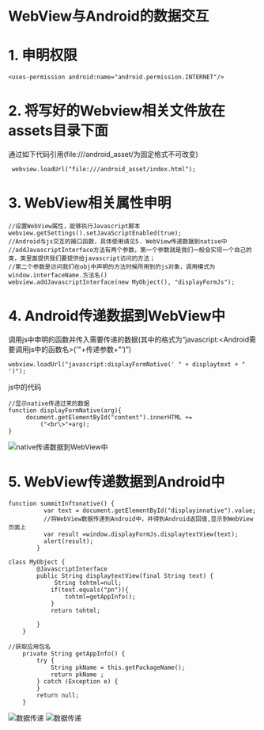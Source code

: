 # WebView与Android的数据交互
# 1. 申明权限

```
<uses-permission android:name="android.permission.INTERNET"/>
```

# 2. 将写好的Webview相关文件放在assets目录下面

通过如下代码引用(file:///android_asset/为固定格式不可改变)

```
 webview.loadUrl("file:///android_asset/index.html");
```

# 3. WebView相关属性申明

```
//设置WebView属性，能够执行Javascript脚本
webview.getSettings().setJavaScriptEnabled(true);
//Android与js交互的接口函数，具体使用请见5. WebView传递数据到native中
//addJavascriptInterface方法有两个参数，第一个参数就是我们一般会实现一个自己的类，类里面提供我们要提供给javascript访问的方法；
//第二个参数是访问我们在obj中声明的方法时候所用到的js对象，调用模式为window.interfaceName.方法名()
webview.addJavascriptInterface(new MyObject(), "displayFormJs");
```

# 4. Android传递数据到WebView中

调用js中申明的函数并传入需要传递的数据(其中的格式为“javascript:<Android需要调用js中的函数名>('"+传递参数+"‘)”)

```
webview.loadUrl("javascript:displayFormNative(' " + displaytext + " ')");
```
js中的代码

```
//显示native传递过来的数据
function displayFormNative(arg){
	 document.getElementById("content").innerHTML +=   
         ("<br\>"+arg);
}
```

![native传递数据到WebView中](http://chuantu.biz/t5/35/1474886953x988815626.png)
# 5. WebView传递数据到Android中

```
function summitInftonative() {
		  var text = document.getElementById("displayinnative").value;
		  //将WebView数据传递到Android中，并得到Android返回值,显示到WebView页面上
	      var result =window.displayFormJs.displaytextView(text);
		  alert(result);
		}
```

```
class MyObject {
        @JavascriptInterface
        public String displaytextView(final String text) {
             String tohtml=null;
            if(text.equals("pn")){
                tohtml=getAppInfo();
            }
            return tohtml;

        }
    }
```
```
//获取应用包名
    private String getAppInfo() {
        try {
            String pkName = this.getPackageName();
            return pkName ;
        } catch (Exception e) {
        }
        return null;
    }
```
![数据传递](http://chuantu.biz/t5/35/1474954254x988815626.png)
![数据传递](http://chuantu.biz/t5/35/1474954597x988815626.png)

